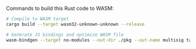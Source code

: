 Commands to build this Rust code to WASM:

```sh
# Compile to WASM target
cargo build --target wasm32-unknown-unknown --release

# Generate JS bindings and optimize WASM file
wasm-bindgen --target no-modules --out-dir ./pkg --out-name multisig target/wasm32-unknown-unknown/release/nimiq_keyguard_multisig_wasm.wasm
```
